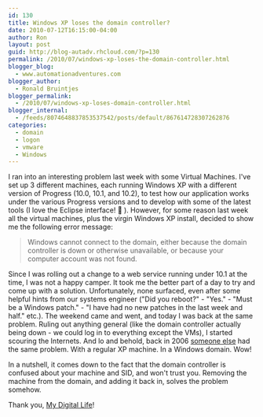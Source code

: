 ```yaml
---
id: 130
title: Windows XP loses the domain controller?
date: 2010-07-12T16:15:00-04:00
author: Ron
layout: post
guid: http://blog-autadv.rhcloud.com/?p=130
permalink: /2010/07/windows-xp-loses-the-domain-controller.html
blogger_blog:
  - www.automationadventures.com
blogger_author:
  - Ronald Bruintjes
blogger_permalink:
  - /2010/07/windows-xp-loses-domain-controller.html
blogger_internal:
  - /feeds/8074648837853537542/posts/default/867614728307262876
categories:
  - domain
  - logon
  - vmware
  - Windows
---
```

I ran into an interesting problem last week with some Virtual Machines. I've set up 3 different machines, each running Windows XP with a different version of Progress (10.0, 10.1, and 10.2), to test how our application works under the various Progress versions and to develop with some of the latest tools (I love the Eclipse interface! 🙂 ). However, for some reason last week all the virtual machines, plus the virgin Windows XP install, decided to show me the following error message:

> Windows cannot connect to the domain, either because the domain controller is down or otherwise unavailable, or because your computer account was not found.

Since I was rolling out a change to a web service running under 10.1 at the time, I was not a happy camper. It took me the better part of a day to try and come up with a solution. Unfortunately, none surfaced, even after some helpful hints from our systems engineer ("Did you reboot?" - "Yes." - "Must be a Windows patch." - "I have had no new patches in the last week and half." etc.). The weekend came and went, and today I was back at the same problem. Ruling out anything general (like the domain controller actually being down - we could log in to everything except the VMs), I started scouring the Internets. And lo and behold, back in 2006 <a href="http://www.mydigitallife.info/2006/10/09/unable-to-logon-to-win2003-domain-ad-due-to-windows-cannot-connect-to-the-domain-error/" target="_blank">someone else</a> had the same problem. With a regular XP machine. In a Windows domain. Wow!

In a nutshell, it comes down to the fact that the domain controller is confused about your machine and SID, and won't trust you. Removing the machine from the domain, and adding it back in, solves the problem somehow.

Thank you, <a href="http://www.mydigitallife.info/" target="_blank">My Digital Life</a>!